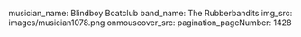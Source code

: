 musician_name: Blindboy Boatclub
band_name: The Rubberbandits
img_src: images/musician1078.png
onmouseover_src: 
pagination_pageNumber: 1428